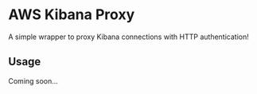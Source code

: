 # AWS Kibana Proxy

A simple wrapper to proxy Kibana connections with HTTP authentication!

Usage
--

Coming soon...
